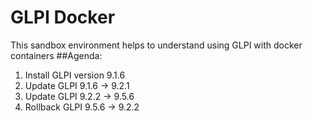 # GLPI Docker
This sandbox environment helps to understand using GLPI with docker containers
##Agenda:
1. Install GLPI version 9.1.6
2. Update GLPI 9.1.6 -> 9.2.1
3. Update GLPI 9.2.2 -> 9.5.6
4. Rollback GLPI 9.5.6 -> 9.2.2








